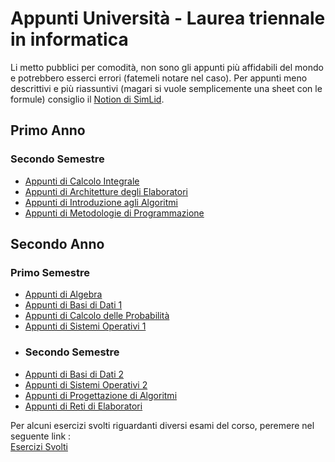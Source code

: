 # Appunti Università - Laurea triennale in informatica
Li metto pubblici per comodità, non sono gli appunti più affidabili del mondo e potrebbero esserci errori (fatemeli notare nel caso). 
Per appunti meno descrittivi e più riassuntivi (magari si vuole semplicemente una sheet con le formule) consiglio il [Notion di SimLid](https://deserted-drawbridge-894.notion.site/Laurea-Informatica-646ba04621584c82a639604725750cc5 ).

## Primo Anno
### Secondo Semestre
- [Appunti di Calcolo Integrale](https://easy-capricorn-ba0.notion.site/Calcolo-Integrale-7f859ccf79c74a7b94a541de47cc052f?pvs=4) 
- [Appunti di Architetture degli Elaboratori](https://github.com/CasuFrost/University_notes/blob/main/Primo%20Anno/Secondo%20Semestre/Architetture%20degli%20elaboratori/Architetture_degli_Elaboratori.pdf)
- [Appunti di Introduzione agli Algoritmi](https://github.com/CasuFrost/University_notes/blob/main/Primo%20Anno/Secondo%20Semestre/Introduzione%20agli%20algoritmi/Introduzione%20agli%20Algoritmi.pdf)
- [Appunti di Metodologie di Programmazione](https://github.com/CasuFrost/University_notes/blob/main/Primo%20Anno/Secondo%20Semestre/Metodologie%20di%20Programmazione/Appunti%20Metodologie%20di%20programmazione.pdf)
## Secondo Anno
### Primo Semestre
- [Appunti di Algebra](https://github.com/CasuFrost/University_notes/blob/main/Secondo%20Anno/Primo%20Semestre/Algebra/Latex%20source%20file/Algebra.pdf)
- [Appunti di Basi di Dati 1](https://github.com/CasuFrost/University_notes/blob/main/Secondo%20Anno/Primo%20Semestre/Basi%20di%20Dati%201/Latex%20source%20file/Basi%20di%20Dati%20modulo%201.pdf)
- [Appunti di Calcolo delle Probabilità](https://github.com/CasuFrost/University_notes/blob/main/Secondo%20Anno/Primo%20Semestre/Calcolo%20delle%20Probabilita/Latex%20source%20file/Calcolo%20delle%20Probabilita.pdf)
- [Appunti di Sistemi Operativi 1](https://github.com/CasuFrost/University_notes/blob/main/Secondo%20Anno/Primo%20Semestre/Sistemi%20Operativi%201/Latex%20source%20file/Sistemi%20Operativi%20modulo%201.pdf)
- ### Secondo Semestre
- [Appunti di Basi di Dati 2](https://github.com/CasuFrost/University_notes/blob/main/Secondo%20Anno/Secondo%20Semestre/Basi%20di%20Dati%202/Latex%20source%20file/Basi%20di%20Dati%20modulo%202.pdf)
- [Appunti di Sistemi Operativi 2](https://github.com/CasuFrost/University_notes/blob/main/Secondo%20Anno/Secondo%20Semestre/Sistemi%20Operativi%202/Latex%20source%20file/Sistemi%20Operativi%20modulo%202.pdf)
- [Appunti di Progettazione di Algoritmi](https://github.com/CasuFrost/University_notes/blob/main/Secondo%20Anno/Secondo%20Semestre/Progettazione%20di%20Algoritmi/Latex%20source%20file/Progettazione%20di%20Algoritmi.pdf)
- [Appunti di Reti di Elaboratori](https://github.com/CasuFrost/University_notes/blob/main/Secondo%20Anno/Secondo%20Semestre/Reti%20di%20Elaboratori/Latex%20source%20file/Reti%20di%20Elaboratori.pdf) 
  
Per alcuni esercizi svolti riguardanti diversi esami del corso, peremere nel seguente link : \
[Esercizi Svolti](https://github.com/CasuFrost/University_notes/blob/main/Excercise.md) 
